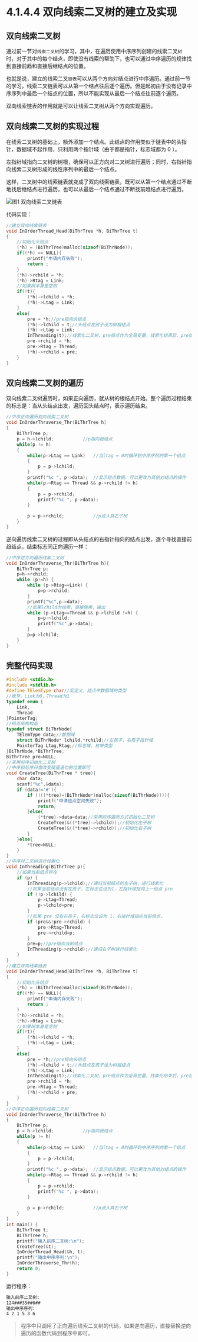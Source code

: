 # 4.1.4.4 双向线索二叉树的建立及实现

## 双向线索二叉树


通过前一节对`线索二叉树`的学习，其中，在遍历使用中序序列创建的线索二叉`树`时，对于其中的每个结点，即使没有线索的帮助下，也可以通过中序遍历的规律找到直接前趋和直接后继结点的位置。


也就是说，建立的线索二叉`链表`可以从两个方向对结点进行中序遍历。通过前一节的学习，线索二叉链表可以从第一个结点往后逐个遍历。但是起初由于没有记录中序序列中最后一个结点的位置，所以不能实现从最后一个结点往前逐个遍历。


双向线索链表的作用就是可以让线索二叉树从两个方向实现遍历。


## 双向线索二叉树的实现过程

在线索二叉树的基础上，额外添加一个结点。此结点的作用类似于链表中的头指针，数据域不起作用，只利用两个指针域（由于都是指针，标志域都为 0 ）。


左指针域指向二叉树的树根，确保可以正方向对二叉树进行遍历；同时，右指针指向线索二叉树形成的线性序列中的最后一个结点。

这样，二叉树中的线索链表就变成了双向线索链表，既可以从第一个结点通过不断地找后继结点进行遍历，也可以从最后一个结点通过不断找前趋结点进行遍历。

![图1 双向线索二叉链表](http://data.biancheng.net/uploads/allimg/170830/2-1FS01533522a.png)




代码实现：


```c
//建立双向线索链表
void InOrderThread_Head(BiThrTree *h, BiThrTree t)
{
    //初始化头结点
    (*h) = (BiThrTree)malloc(sizeof(BiThrNode));
    if((*h) == NULL){
        printf("申请内存失败");
        return ;
    }
    (*h)->rchild = *h;
    (*h)->Rtag = Link;
    //如果树本身是空树
    if(!t){
        (*h)->lchild = *h;
        (*h)->Ltag = Link;
    }
    else{
        pre = *h;//pre指向头结点
        (*h)->lchild = t;//头结点左孩子设为树根结点
        (*h)->Ltag = Link;
        InThreading(t);//线索化二叉树，pre结点作为全局变量，线索化结束后，pre结点指向中序序列中最后一个结点
        pre->rchild = *h;
        pre->Rtag = Thread;
        (*h)->rchild = pre;
    }
}

```


## 双向线索二叉树的遍历


双向线索二叉树遍历时，如果正向遍历，就从树的根结点开始。整个遍历过程结束的标志是：当从头结点出发，遍历回头结点时，表示遍历结束。


```c
//中序正向遍历双向线索二叉树
void InOrderThraverse_Thr(BiThrTree h)
{
    BiThrTree p;
    p = h->lchild;           //p指向根结点
    while(p != h)
    {
        while(p->Ltag == Link)   //当ltag = 0时循环到中序序列的第一个结点
        {
            p = p->lchild;
        }
        printf("%c ", p->data);  //显示结点数据，可以更改为其他对结点的操作
        while(p->Rtag == Thread && p->rchild != h)
        {
            p = p->rchild;
            printf("%c ", p->data);
        }
       
        p = p->rchild;           //p进入其右子树
    }
}
```

逆向遍历线索二叉树的过程即从头结点的右指针指向的结点出发，逐个寻找直接前趋结点，结束标志同正向遍历一样：


```c
//中序逆方向遍历线索二叉树
void InOrderThraverse_Thr(BiThrTree h){
    BiThrTree p;
    p=h->rchild;
    while (p!=h) {
        while (p->Rtag==Link) {
            p=p->rchild;
        }
        printf("%c",p->data);
        //如果lchild为线索，直接使用，输出
        while (p->Ltag==Thread && p->lchild !=h) {
            p=p->lchild;
            printf("%c",p->data);
        }
        p=p->lchild;
    }
}
```

## 完整代码实现


```c
#include <stdio.h>
#include <stdlib.h>
#define TElemType char//宏定义，结点中数据域的类型
//枚举，Link为0，Thread为1
typedef enum {
    Link,
    Thread
}PointerTag;
//结点结构构造
typedef struct BiThrNode{
    TElemType data;//数据域
    struct BiThrNode* lchild,*rchild;//左孩子，右孩子指针域
    PointerTag Ltag,Rtag;//标志域，枚举类型
}BiThrNode,*BiThrTree;
BiThrTree pre=NULL;
//采用前序初始化二叉树
//中序和后序只需改变赋值语句的位置即可
void CreateTree(BiThrTree * tree){
    char data;
    scanf("%c",&data);
    if (data!='#'){
        if (!((*tree)=(BiThrNode*)malloc(sizeof(BiThrNode)))){
            printf("申请结点空间失败");
            return;
        }else{
            (*tree)->data=data;//采用前序遍历方式初始化二叉树
            CreateTree(&((*tree)->lchild));//初始化左子树
            CreateTree(&((*tree)->rchild));//初始化右子树
        }
    }else{
        *tree=NULL;
    }
}
//中序对二叉树进行线索化
void InThreading(BiThrTree p){
    //如果当前结点存在
    if (p) {
        InThreading(p->lchild);//递归当前结点的左子树，进行线索化
        //如果当前结点没有左孩子，左标志位设为1，左指针域指向上一结点 pre
        if (!p->lchild) {
            p->Ltag=Thread;
            p->lchild=pre;
        }
        //如果 pre 没有右孩子，右标志位设为 1，右指针域指向当前结点。
        if (pre&&!pre->rchild) {
            pre->Rtag=Thread;
            pre->rchild=p;
        }
        pre=p;//pre指向当前结点
        InThreading(p->rchild);//递归右子树进行线索化
    }
}
//建立双向线索链表
void InOrderThread_Head(BiThrTree *h, BiThrTree t)
{
    //初始化头结点
    (*h) = (BiThrTree)malloc(sizeof(BiThrNode));
    if((*h) == NULL){
        printf("申请内存失败");
        return ;
    }
    (*h)->rchild = *h;
    (*h)->Rtag = Link;
    //如果树本身是空树
    if(!t){
        (*h)->lchild = *h;
        (*h)->Ltag = Link;
    }
    else{
        pre = *h;//pre指向头结点
        (*h)->lchild = t;//头结点左孩子设为树根结点
        (*h)->Ltag = Link;
        InThreading(t);//线索化二叉树，pre结点作为全局变量，线索化结束后，pre结点指向中序序列中最后一个结点
        pre->rchild = *h;
        pre->Rtag = Thread;
        (*h)->rchild = pre;
    }
}
//中序正向遍历双向线索二叉树
void InOrderThraverse_Thr(BiThrTree h)
{
    BiThrTree p;
    p = h->lchild;           //p指向根结点
    while(p != h)
    {
        while(p->Ltag == Link)   //当ltag = 0时循环到中序序列的第一个结点
        {
            p = p->lchild;
        }
        printf("%c ", p->data);  //显示结点数据，可以更改为其他对结点的操作
        while(p->Rtag == Thread && p->rchild != h)
        {
            p = p->rchild;
            printf("%c ", p->data);
        }
       
        p = p->rchild;           //p进入其右子树
    }
}
int main() {
    BiThrTree t;
    BiThrTree h;
    printf("输入前序二叉树:\n");
    CreateTree(&t);
    InOrderThread_Head(&h, t);
    printf("输出中序序列:\n");
    InOrderThraverse_Thr(h);
    return 0;
}
```

运行程序：

```bash
输入前序二叉树:
124###35##6##
输出中序序列:
4 2 1 5 3 6
```

> 程序中只调用了正向遍历线索二叉树的代码，如果逆向遍历，直接替换逆向遍历的函数代码到程序中即可。



















